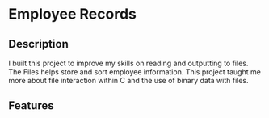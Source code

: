 # Employee Records

## Description
I built this project to improve my skills on reading and outputting to files. The Files helps store and sort employee information. This project taught me more about file interaction within C and the use of binary data with files.

## Features
